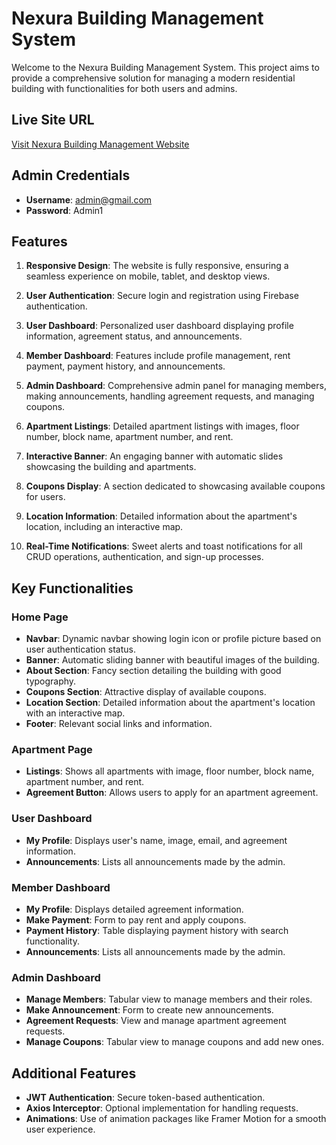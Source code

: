 # Nexura Building Management System

Welcome to the Nexura Building Management System. This project aims to provide a comprehensive solution for managing a modern residential building with functionalities for both users and admins.

## Live Site URL

[Visit Nexura Building Management Website](https://nexura-build.web.app/)

## Admin Credentials

- **Username**: admin@gmail.com
- **Password**: Admin1

## Features

1. **Responsive Design**: The website is fully responsive, ensuring a seamless experience on mobile, tablet, and desktop views.

2. **User Authentication**: Secure login and registration using Firebase authentication.

3. **User Dashboard**: Personalized user dashboard displaying profile information, agreement status, and announcements.

4. **Member Dashboard**: Features include profile management, rent payment, payment history, and announcements.

5. **Admin Dashboard**: Comprehensive admin panel for managing members, making announcements, handling agreement requests, and managing coupons.

6. **Apartment Listings**: Detailed apartment listings with images, floor number, block name, apartment number, and rent.

7. **Interactive Banner**: An engaging banner with automatic slides showcasing the building and apartments.
8. **Coupons Display**: A section dedicated to showcasing available coupons for users.

9. **Location Information**: Detailed information about the apartment's location, including an interactive map.

10. **Real-Time Notifications**: Sweet alerts and toast notifications for all CRUD operations, authentication, and sign-up processes.

## Key Functionalities

### Home Page
- **Navbar**: Dynamic navbar showing login icon or profile picture based on user authentication status.
- **Banner**: Automatic sliding banner with beautiful images of the building.
- **About Section**: Fancy section detailing the building with good typography.
- **Coupons Section**: Attractive display of available coupons.
- **Location Section**: Detailed information about the apartment's location with an interactive map.
- **Footer**: Relevant social links and information.

### Apartment Page
- **Listings**: Shows all apartments with image, floor number, block name, apartment number, and rent.
- **Agreement Button**: Allows users to apply for an apartment agreement.

### User Dashboard
- **My Profile**: Displays user's name, image, email, and agreement information.
- **Announcements**: Lists all announcements made by the admin.

### Member Dashboard
- **My Profile**: Displays detailed agreement information.
- **Make Payment**: Form to pay rent and apply coupons.
- **Payment History**: Table displaying payment history with search functionality.
- **Announcements**: Lists all announcements made by the admin.

### Admin Dashboard
- **Manage Members**: Tabular view to manage members and their roles.
- **Make Announcement**: Form to create new announcements.
- **Agreement Requests**: View and manage apartment agreement requests.
- **Manage Coupons**: Tabular view to manage coupons and add new ones.

## Additional Features
- **JWT Authentication**: Secure token-based authentication.
- **Axios Interceptor**: Optional implementation for handling requests.
- **Animations**: Use of animation packages like Framer Motion for a smooth user experience.
